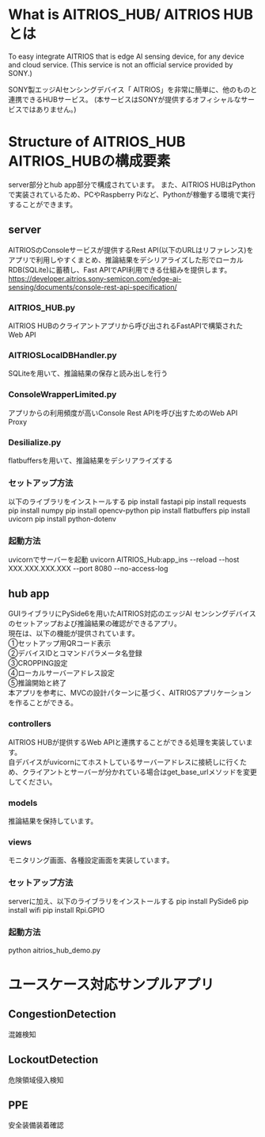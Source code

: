 # What is AITRIOS_HUB/ AITRIOS HUBとは 
To easy integrate AITRIOS that is edge AI sensing device, for any device and cloud service.
(This service is not an official service provided by SONY.)

SONY製エッジAIセンシングデバイス「
AITRIOS」を非常に簡単に、他のものと連携できるHUBサービス。
(本サービスはSONYが提供するオフィシャルなサービスではありません。)

# Structure of AITRIOS_HUB AITRIOS_HUBの構成要素
server部分とhub app部分で構成されています。
また、AITRIOS HUBはPythonで実装されているため、PCやRaspberry Piなど、Pythonが稼働する環境で実行することができます。

## server
AITRIOSのConsoleサービスが提供するRest API(以下のURLはリファレンス)をアプリで利用しやすくまとめ、推論結果をデシリアライズした形でローカルRDB(SQLite)に蓄積し、Fast APIでAPI利用できる仕組みを提供します。<br/>
https://developer.aitrios.sony-semicon.com/edge-ai-sensing/documents/console-rest-api-specification/

### AITRIOS_HUB.py
AITRIOS HUBのクライアントアプリから呼び出されるFastAPIで構築されたWeb API

### AITRIOSLocalDBHandler.py
SQLiteを用いて、推論結果の保存と読み出しを行う

### ConsoleWrapperLimited.py
アプリからの利用頻度が高いConsole Rest APIを呼び出すためのWeb API Proxy

### Desilialize.py
flatbuffersを用いて、推論結果をデシリアライズする

### セットアップ方法
以下のライブラリをインストールする
pip install fastapi
pip install requests
pip install numpy
pip install opencv-python
pip install flatbuffers
pip install uvicorn
pip install python-dotenv

### 起動方法
uvicornでサーバーを起動
uvicorn AITRIOS_Hub:app_ins --reload --host XXX.XXX.XXX.XXX --port 8080 --no-access-log


## hub app
GUIライブラリにPySide6を用いたAITRIOS対応のエッジAI センシングデバイスのセットアップおよび推論結果の確認ができるアプリ。<br/>
現在は、以下の機能が提供されています。<br/>
①セットアップ用QRコード表示<br/>
②デバイスIDとコマンドパラメータ名登録<br/>
③CROPPING設定<br/>
④ローカルサーバーアドレス設定<br/>
⑤推論開始と終了<br/>
本アプリを参考に、MVCの設計パターンに基づく、AITRIOSアプリケーションを作ることができる。

### controllers
AITRIOS HUBが提供するWeb APIと連携することができる処理を実装しています。<br/>
自デバイスがuvicornにてホストしているサーバーアドレスに接続しに行くため、クライアントとサーバーが分かれている場合はget_base_urlメソッドを変更してください。

### models
推論結果を保持しています。

### views
モニタリング画面、各種設定画面を実装しています。

### セットアップ方法
serverに加え、以下のライブラリをインストールする
pip install PySide6
pip install wifi
pip install Rpi.GPIO

### 起動方法
python aitrios_hub_demo.py

# ユースケース対応サンプルアプリ
## CongestionDetection
混雑検知

## LockoutDetection
危険領域侵入検知

## PPE
安全装備装着確認
